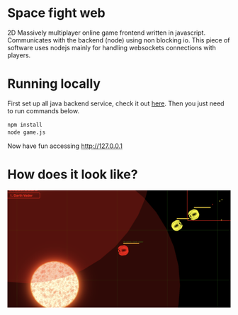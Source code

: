 # Space fight web
2D Massively multiplayer online game frontend written in javascript. Communicates with the backend (node) using non blocking io. This piece of software uses nodejs mainly for handling websockets connections with players.


# Running locally
First set up all java backend service, check it out [here](https://github.com/fernandolvsouza/space-fight).
Then you just need to run commands below.
``` bash
npm install
node game.js
```

Now have fun accessing http://127.0.0.1

# How does it look like?
![How does it look](docs/how_does_it_look_like.png?raw=true)
